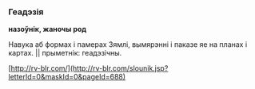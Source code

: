 ### Геадэзія
**назоўнік, жаночы род**

Навука аб формах і памерах Зямлі, вымярэнні і паказе яе на планах і картах. || прыметнік: геадэзічны.

<a rel="author">[http://rv-blr.com/](http://rv-blr.com/slounik.jsp?letterId=0&maskId=0&pageId=688)</a>
